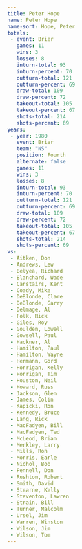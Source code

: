 ```yaml
---
title: Peter Hope
name: Peter Hope
name-sort: Hope, Peter
totals:
 - event: Brier
   games: 11
   wins: 3
   losses: 8
   inturn-total: 93
   inturn-percent: 70
   outturn-total: 121
   outturn-percent: 69
   draw-total: 109
   draw-percent: 72
   takeout-total: 105
   takeout-percent: 67
   shots-total: 214
   shots-percent: 69
years:
 - year: 1980
   event: Brier
   team: "NS"
   position: Fourth
   alternate: false
   games: 11
   wins: 3
   losses: 8
   inturn-total: 93
   inturn-percent: 70
   outturn-total: 121
   outturn-percent: 69
   draw-total: 109
   draw-percent: 72
   takeout-total: 105
   takeout-percent: 67
   shots-total: 214
   shots-percent: 69
vs:
 - Aitken, Don
 - Andrews, Lew
 - Belyea, Richard
 - Blanchard, Wade
 - Carstairs, Kent
 - Coady, Mike
 - DeBlonde, Clare
 - DeBlonde, Garry
 - Delmage, Al
 - Folk, Rick
 - Giles, Roy
 - Goulden, Lowell
 - Gowsell, Paul
 - Hackner, Al
 - Hamilton, Paul
 - Hamilton, Wayne
 - Hermann, Gord
 - Horrigan, Kelly
 - Horrigan, Tim
 - Houston, Neil
 - Howard, Russ
 - Jackson, Glen
 - James, Colin
 - Kapicki, Ron
 - Kennedy, Bruce
 - Lang, Rick
 - MacFadyen, Bill
 - MacFadyen, Ted
 - McLeod, Brian
 - Merkley, Larry
 - Mills, Ron
 - Morris, Earle
 - Nichol, Bob
 - Pennell, Don
 - Rushton, Robert
 - Smith, David
 - Stearne, Kelly
 - Steventon, Lawren
 - Strain, Bill
 - Turner, Malcolm
 - Ursel, Jim
 - Warren, Winston
 - Wilson, Jim
 - Wilson, Tom
---
```


